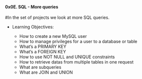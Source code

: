#### 0x0E. SQL - More queries 

#In the set of projects we look at more SQL queries.

- Learning Objectives:

   - How to create a new MySQL user
   - How to manage privileges for a user to a database or table
   - What’s a PRIMARY KEY
   - What’s a FOREIGN KEY
   - How to use NOT NULL and UNIQUE constraints
   - How to retrieve datas from multiple tables in one request
   - What are subqueries
   - What are JOIN and UNION


